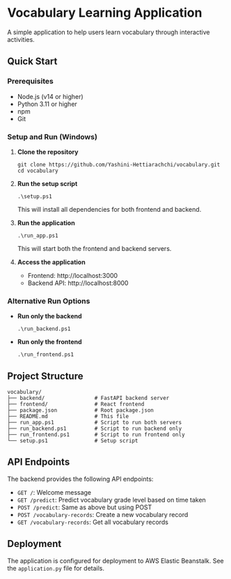 # Vocabulary Learning Application

A simple application to help users learn vocabulary through interactive activities.

## Quick Start

### Prerequisites
- Node.js (v14 or higher)
- Python 3.11 or higher
- npm
- Git

### Setup and Run (Windows)

1. **Clone the repository**
   ```
   git clone https://github.com/Yashini-Hettiarachchi/vocabulary.git
   cd vocabulary
   ```

2. **Run the setup script**
   ```
   .\setup.ps1
   ```
   This will install all dependencies for both frontend and backend.

3. **Run the application**
   ```
   .\run_app.ps1
   ```
   This will start both the frontend and backend servers.

4. **Access the application**
   - Frontend: http://localhost:3000
   - Backend API: http://localhost:8000

### Alternative Run Options

- **Run only the backend**
  ```
  .\run_backend.ps1
  ```

- **Run only the frontend**
  ```
  .\run_frontend.ps1
  ```

## Project Structure

```
vocabulary/
├── backend/                # FastAPI backend server
├── frontend/               # React frontend
├── package.json            # Root package.json
├── README.md               # This file
├── run_app.ps1             # Script to run both servers
├── run_backend.ps1         # Script to run backend only
├── run_frontend.ps1        # Script to run frontend only
└── setup.ps1               # Setup script
```

## API Endpoints

The backend provides the following API endpoints:

- `GET /`: Welcome message
- `GET /predict`: Predict vocabulary grade level based on time taken
- `POST /predict`: Same as above but using POST
- `POST /vocabulary-records`: Create a new vocabulary record
- `GET /vocabulary-records`: Get all vocabulary records

## Deployment

The application is configured for deployment to AWS Elastic Beanstalk. See the `application.py` file for details.
